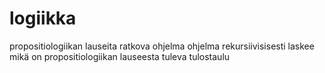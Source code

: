 # logiikka
propositiologiikan lauseita ratkova ohjelma
ohjelma rekursiivisisesti laskee mikä on propositiologiikan lauseesta tuleva tulostaulu
